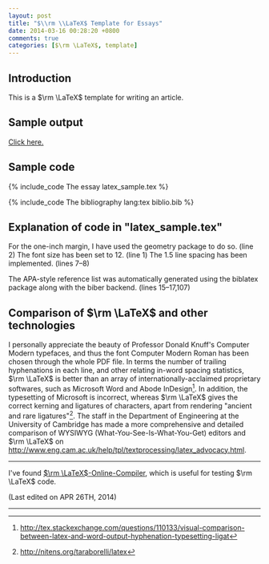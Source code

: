```yaml
---
layout: post
title: "$\\rm \\LaTeX$ Template for Essays"
date: 2014-03-16 00:28:20 +0800
comments: true
categories: [$\rm \LaTeX$, template]
---
```


## Introduction

This is a $\rm \LaTeX$ template for writing an article.

## Sample output

[Click here.][sample_output]

<!-- more -->

## Sample code

{% include_code The essay latex_sample.tex %}

{% include_code The bibliography lang:tex biblio.bib %}

## Explanation of code in "latex_sample.tex"

For the one-inch margin, I have used the geometry package to do so. (line 2) The font size has been set to 12. (line 1) The 1.5 line spacing has been implemented. (lines 7–8)

The APA-style reference list was automatically generated using the biblatex package along with the biber backend. (lines 15–17,107)

## Comparison of $\rm \LaTeX$ and other technologies

I personally appreciate the beauty of Professor Donald Knuff's Computer Modern typefaces, and thus the font Computer Modern Roman has been chosen through the whole PDF file.  In terms the number of trailing hyphenations in each line, and other relating in-word spacing statistics, $\rm \LaTeX$ is better than an array of internationally-acclaimed proprietary softwares, such as Microsoft Word and Abode InDesign[^1].  In addition, the typesetting of Microsoft is incorrect, whereas $\rm \LaTeX$ gives the correct kerning and ligatures of characters, apart from rendering "ancient and rare ligatures"[^2].  The staff in the Department of Engineering at the University of Cambridge has made a more comprehensive and detailed comparison of WYSIWYG (What-You-See-Is-What-You-Get) editors and $\rm \LaTeX$ on <http://www.eng.cam.ac.uk/help/tpl/textprocessing/latex_advocacy.html>.

---

I've found [$\rm \LaTeX$-Online-Compiler](http://latex.informatik.uni-halle.de/latex-online/latex.php), which is useful for testing $\rm \LaTeX$ code.

(Last edited on APR 26TH, 2014)

----

[^1]: <http://tex.stackexchange.com/questions/110133/visual-comparison-between-latex-and-word-output-hyphenation-typesetting-ligat>
[^2]: <http://nitens.org/taraborelli/latex>

[sample_output]: /downloads/latex_sample.pdf

<!-- vim:set sw=2:wrap: -->
